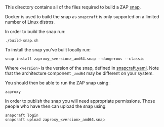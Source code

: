 This directory contains all of the files required to build a ZAP [snap].

Docker is used to build the snap as `snapcraft` is only supported on a limited number of Linux distros.

In order to build the snap run:

`./build-snap.sh`

To install the snap you've built locally run:

`snap install zaproxy_<version>_amd64.snap --dangerous --classic`

Where `<version>` is the version of the snap, defined in [snapcraft.yaml].
Note that the architecture component `_amd64` may be different on your system.

You should then be able to run the ZAP snap using:

`zaproxy`

In order to publish the snap you will need appropriate permissions.
Those people who have then can upload the snap using:

```
snapcraft login
snapcraft upload zaproxy_<version>_amd64.snap
```

[snap]: https://snapcraft.io/
[snapcraft.yaml]: snapcraft.yaml